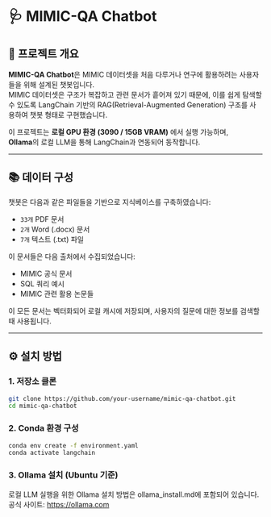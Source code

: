 # 🩺 MIMIC-QA Chatbot

## 📌 프로젝트 개요

**MIMIC-QA Chatbot**은 MIMIC 데이터셋을 처음 다루거나 연구에 활용하려는 사용자들을 위해 설계된 챗봇입니다.  
MIMIC 데이터셋은 구조가 복잡하고 관련 문서가 흩어져 있기 때문에, 이를 쉽게 탐색할 수 있도록 LangChain 기반의 RAG(Retrieval-Augmented Generation) 구조를 사용하여 챗봇 형태로 구현했습니다.

이 프로젝트는 **로컬 GPU 환경 (3090 / 15GB VRAM)** 에서 실행 가능하며,  
**Ollama**의 로컬 LLM을 통해 LangChain과 연동되어 동작합니다.

---

## 📚 데이터 구성

챗봇은 다음과 같은 파일들을 기반으로 지식베이스를 구축하였습니다:

- `33개` PDF 문서  
- `2개` Word (.docx) 문서  
- `7개` 텍스트 (.txt) 파일  

이 문서들은 다음 출처에서 수집되었습니다:

- MIMIC 공식 문서  
- SQL 쿼리 예시  
- MIMIC 관련 활용 논문들  

이 모든 문서는 벡터화되어 로컬 캐시에 저장되며, 사용자의 질문에 대한 정보를 검색할 때 사용됩니다.

---

## ⚙️ 설치 방법

### 1. 저장소 클론

```bash
git clone https://github.com/your-username/mimic-qa-chatbot.git
cd mimic-qa-chatbot
```

### 2. Conda 환경 구성

```bash
conda env create -f environment.yaml
conda activate langchain
```

### 3. Ollama 설치 (Ubuntu 기준)
로컬 LLM 실행을 위한 Ollama 설치 방법은 ollama_install.md에 포함되어 있습니다.
공식 사이트: https://ollama.com


